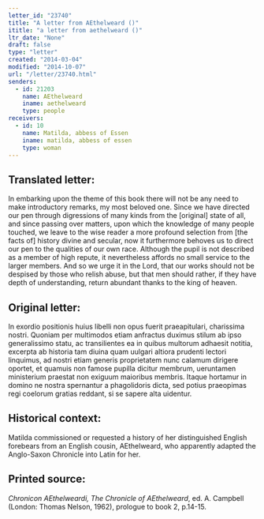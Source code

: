 ```yaml
---
letter_id: "23740"
title: "A letter from AEthelweard ()"
ititle: "a letter from aethelweard ()"
ltr_date: "None"
draft: false
type: "letter"
created: "2014-03-04"
modified: "2014-10-07"
url: "/letter/23740.html"
senders:
  - id: 21203
    name: AEthelweard
    iname: aethelweard
    type: people
receivers:
  - id: 10
    name: Matilda, abbess of Essen
    iname: matilda, abbess of essen
    type: woman
---
```

<h2> Translated letter:</h2>In embarking upon the theme of this book there will not be any need to make introductory remarks, my most beloved one. Since we have directed our pen through digressions of many kinds from the [original] state of all, and since passing over matters, upon which the knowledge of many people touched, we leave to the wise reader a more profound selection from [the facts of] history divine and secular, now it furthermore behoves us to direct our pen to the qualities of our own race. Although the pupil is not described as a member of high repute, it nevertheless affords no small service to the larger members. And so we urge it in the Lord, that our works should not be despised by those who relish abuse, but that men should rather, if they have depth of understanding, return abundant thanks to the king of heaven.
<h2 class="mt-4"> Original letter:</h2>In exordio positionis huius libelli non opus fuerit praeapitulari, charissima nostri. Quoniam per multimodos etiam anfractus duximus stilum ab ipso generalissimo statu, ac transilientes ea in quibus multorum adhaesit notitia, excerpta ab historia tam diuina quam uulgari altiora prudenti lectori linquimus, ad nostri etiam generis proprietatem nunc calamum dirigere oportet, et quamuis non famose pupilla dicitur membrum, ueruntamen ministerium praestat non exiguum maioribus membris. Itaque hortamur in domino ne nostra spernantur a phagolidoris dicta, sed potius praeopimas regi coelorum gratias reddant, si se sapere alta uidentur.
<h2 class="mt-4"> Historical context:</h2><p>Matilda commissioned or requested a history of her distinguished English forebears from an English cousin, AEthelweard, who apparently adapted the Anglo-Saxon Chronicle into Latin for her.</p><h2 class="mt-4"> Printed source:</h2><p><em>Chronicon AEthelweardi, The Chronicle of AEthelweard</em>, ed. A. Campbell (London: Thomas Nelson, 1962), prologue to book 2, p.14-15.</p>